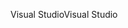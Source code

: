 <span data-ttu-id="623d6-101">Visual Studio</span><span class="sxs-lookup"><span data-stu-id="623d6-101">Visual Studio</span></span>
